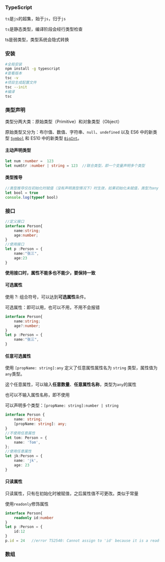 ### TypeScript

`ts`是`js`的超集，始于`js`，归于`js`

`ts`是静态类型，编译阶段会经行类型检查

ts是弱类型，类型系统会隐式转换

### 安装

```bash
#全局安装
npm install -g typescript
#查看版本
tsc -v
#项目生成配置文件
tsc --init
#编译
tsc
```

### 类型声明 

类型分两大类：原始类型（Primitive）和对象类型（Object）

原始类型又分为：布尔值、数值、字符串、`null`、`undefined` 以及 ES6 中的新类型 [`Symbol`](http://es6.ruanyifeng.com/#docs/symbol) 和 ES10 中的新类型 [`BigInt`](https://developer.mozilla.org/zh-CN/docs/Web/JavaScript/Reference/Global_Objects/BigInt)。

#### 主动声明类型

```ts
let num :number =  123
let numStr :number | string = 123  //联合类型，即一个变量声明多个类型
```

#### 类型推导

```ts
//类型推导仅在初始化时赋值（没有声明类型情况下）时生效，如果初始化未赋值，类型为any
let bool = true
console.log(typeof bool)
```

### 接口

```ts
//定义接口
interface Person{
    name:string;
    age:number;
}
//使用接口 
let p :Person = {
    name:"张三",
    age:23
}
```

**使用接口时，属性不能多也不能少，要保持一致**

####  可选属性

使用 ?: 组合符号，可以达到**可选属性**条件。

可选属性：即可以用，也可以不用，不用不会报错

```ts
interface Person{
    name:string;
    age?:number;
}
let p :Person = {
    name:"张三",
}
```

#### 任意可选属性

使用 `[propName: string]:any` 定义了任意属性属性名为 `string` 类型，属性值为`any`类型。

这个任意属性，可以输入**任意数量**、**任意属性名称**，类型为`any`的属性

也可以不输入属性名称，即不使用

可以声明多个类型：`[propName: string]:number | string`

```ts
interface Person {
    name: string;
    [propName: string]: any;
}
//不使用任意属性
let tom: Person = {
    name: 'Tom',
};
//使用任意属性
let jk:Person = {
    name: 'jk',
    age: 23
}
```

#### 只读属性

只读属性，只有在初始化时被赋值，之后属性值不可更改。类似于常量

使用`readonly`修饰属性

```ts
interface Person{
    readonly id:number
}
let p :Person = {
    id:12
}
p.id = 24   //error TS2540: Cannot assign to 'id' because it is a read-only property.
```

### 数组

